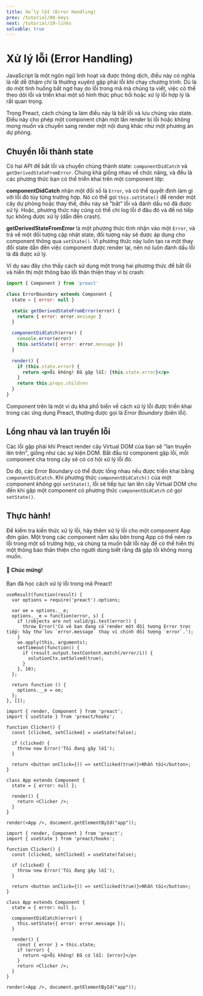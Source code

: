 ```yaml
---
title: Xử lý lỗi (Error Handling)
prev: /tutorial/08-keys
next: /tutorial/10-links
solvable: true
---
```


# Xử lý lỗi (Error Handling)

JavaScript là một ngôn ngữ linh hoạt và được thông dịch, điều này có nghĩa là rất dễ (thậm chí là thường xuyên) gặp phải lỗi khi chạy chương trình. Dù là do một tình huống bất ngờ hay do lỗi trong mã mà chúng ta viết, việc có thể theo dõi lỗi và triển khai một số hình thức phục hồi hoặc xử lý lỗi hợp lý là rất quan trọng.

Trong Preact, cách chúng ta làm điều này là bắt lỗi và lưu chúng vào state. Điều này cho phép một component chặn một lần render bị lỗi hoặc không mong muốn và chuyển sang render một nội dung khác như một phương án dự phòng.

## Chuyển lỗi thành state

Có hai API để bắt lỗi và chuyển chúng thành state:
`componentDidCatch` và `getDerivedStateFromError`. Chúng khá giống nhau về chức năng, và đều là các phương thức bạn có thể triển khai trên một component lớp:

**componentDidCatch** nhận một đối số là `Error`, và có thể quyết định làm gì với lỗi đó tùy từng trường hợp. Nó có thể gọi `this.setState()` để render một cây dự phòng hoặc thay thế, điều này sẽ "bắt" lỗi và đánh dấu nó đã được xử lý. Hoặc, phương thức này cũng có thể chỉ log lỗi ở đâu đó và để nó tiếp tục không được xử lý (dẫn đến crash).

**getDerivedStateFromError** là một phương thức tĩnh nhận vào một `Error`, và trả về một đối tượng cập nhật state, đối tượng này sẽ được áp dụng cho component thông qua `setState()`. Vì phương thức này luôn tạo ra một thay đổi state dẫn đến việc component được render lại, nên nó luôn đánh dấu lỗi là đã được xử lý.

Ví dụ sau đây cho thấy cách sử dụng một trong hai phương thức để bắt lỗi và hiển thị một thông báo lỗi thân thiện thay vì bị crash:

```jsx
import { Component } from 'preact'

class ErrorBoundary extends Component {
  state = { error: null }

  static getDerivedStateFromError(error) {
    return { error: error.message }
  }

  componentDidCatch(error) {
    console.error(error)
    this.setState({ error: error.message })
  }

  render() {
    if (this.state.error) {
      return <p>Ôi không! Đã gặp lỗi: {this.state.error}</p>
    }
    return this.props.children
  }
}
```

Component trên là một ví dụ khá phổ biến về cách xử lý lỗi được triển khai trong các ứng dụng Preact, thường được gọi là _Error Boundary_ (biên lỗi).

## Lồng nhau và lan truyền lỗi

Các lỗi gặp phải khi Preact render cây Virtual DOM của bạn sẽ "lan truyền lên trên", giống như các sự kiện DOM. Bắt đầu từ component gặp lỗi, mỗi component cha trong cây sẽ có cơ hội xử lý lỗi đó.

Do đó, các Error Boundary có thể được lồng nhau nếu được triển khai bằng `componentDidCatch`. Khi phương thức `componentDidCatch()` của một component _không_ gọi `setState()`, lỗi sẽ tiếp tục lan lên cây Virtual DOM cho đến khi gặp một component có phương thức `componentDidCatch` _có_ gọi `setState()`.

## Thực hành!

Để kiểm tra kiến thức xử lý lỗi, hãy thêm xử lý lỗi cho một component App đơn giản. Một trong các component nằm sâu bên trong App có thể ném ra lỗi trong một số trường hợp, và chúng ta muốn bắt lỗi này để có thể hiển thị một thông báo thân thiện cho người dùng biết rằng đã gặp lỗi không mong muốn.

<solution>
  <h4>🎉 Chúc mừng!</h4>
  <p>Bạn đã học cách xử lý lỗi trong mã Preact!</p>
</solution>

```js:setup
useResult(function(result) {
  var options = require('preact').options;

  var oe = options.__e;
  options.__e = function(error, s) {
    if (/objects are not valid/gi.test(error)) {
      throw Error('Có vẻ bạn đang cố render một đối tượng Error trực tiếp: hãy thử lưu `error.message` thay vì chính đối tượng `error`.');
    }
    oe.apply(this, arguments);
    setTimeout(function() {
      if (result.output.textContent.match(/error/i)) {
        solutionCtx.setSolved(true);
      }
    }, 10);
  };

  return function () {
    options.__e = oe;
  };
}, []);
```

```jsx:repl-initial
import { render, Component } from 'preact';
import { useState } from 'preact/hooks';

function Clicker() {
  const [clicked, setClicked] = useState(false);

  if (clicked) {
    throw new Error('Tôi đang gây lỗi');
  }

  return <button onClick={() => setClicked(true)}>Nhấn tôi</button>;
}

class App extends Component {
  state = { error: null };

  render() {
    return <Clicker />;
  }
}

render(<App />, document.getElementById("app"));
```

```jsx:repl-final
import { render, Component } from 'preact';
import { useState } from 'preact/hooks';

function Clicker() {
  const [clicked, setClicked] = useState(false);

  if (clicked) {
    throw new Error('Tôi đang gây lỗi');
  }

  return <button onClick={() => setClicked(true)}>Nhấn tôi</button>;
}

class App extends Component {
  state = { error: null };

  componentDidCatch(error) {
    this.setState({ error: error.message });
  }

  render() {
    const { error } = this.state;
    if (error) {
      return <p>Ôi không! Đã có lỗi: {error}</p>
    }
    return <Clicker />;
  }
}

render(<App />, document.getElementById("app"));
```
